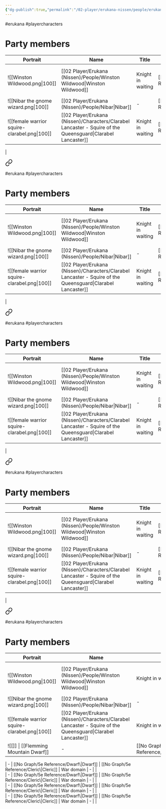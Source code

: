 ```yaml
---
{"dg-publish":true,"permalink":"/02-player/erukana-nissen/people/erukana-party-characters/"}
---
```


#erukana #playercharacters 

# Party members

| Portrait                                     | Name                                                                   | Title             | Race      | Class      | Subclass     | Background                    |     |
| -------------------------------------------- | ---------------------------------------------------------------------- | ----------------- | --------- | ---------- | ------------ | ----------------------------- | --- |
| ![[Winston Wildwood.png\|100]]                 | [[02 Player/Erukana (Nissen)/People/Winston Wildwood\|Winston Wildwood]]                                                   | Knight in waiting | [[No Graph/5e Reference/Gnome\|Gnome]]     | [[No Graph/5e Reference/Fighter\|Fighter]]    | [[Battlemaster\|Battlemaster]] | Squire of [[02 Player/Erukana (Nissen)/Factions/The Queensguard\|the Queensguard]] |     |
| ![[Nibar the gnome wizard.png\|100]]         | [[02 Player/Erukana (Nissen)/People/Nibar\|Nibar]]                                                              | -                 | [[No Graph/5e Reference/Gnome\|Gnome]]     | [[No Graph/5e Reference/Wizard\|Wizard]]     | -            | [[Outlander\|Outlander]]                     |     |
| ![[female warrior squire-clarabel.png\|100]] | [[02 Player/Erukana (Nissen)/Characters/Clarabel Lancaster - Squire of the Queensguard\|Clarabel Lancaster]] | Knight in waiting | [[No Graph/5e Reference/Human\|Human]]     | [[No Graph/5e Reference/Cleric\|Cleric]]     | War domain   | Squire of [[02 Player/Erukana (Nissen)/Factions/The Queensguard\|the Queensguard]] |     |
| 
<div class="transclusion internal-embed is-loaded"><a class="markdown-embed-link" href="/02-player/erukana-nissen/people/erukana-party-characters/" aria-label="Open link"><svg xmlns="http://www.w3.org/2000/svg" width="24" height="24" viewBox="0 0 24 24" fill="none" stroke="currentColor" stroke-width="2" stroke-linecap="round" stroke-linejoin="round" class="svg-icon lucide-link"><path d="M10 13a5 5 0 0 0 7.54.54l3-3a5 5 0 0 0-7.07-7.07l-1.72 1.71"></path><path d="M14 11a5 5 0 0 0-7.54-.54l-3 3a5 5 0 0 0 7.07 7.07l1.71-1.71"></path></svg></a><div class="markdown-embed">




#erukana #playercharacters 

# Party members

| Portrait                                     | Name                                                                   | Title             | Race      | Class      | Subclass     | Background                    |     |
| -------------------------------------------- | ---------------------------------------------------------------------- | ----------------- | --------- | ---------- | ------------ | ----------------------------- | --- |
| ![[Winston Wildwood.png\|100]]                 | [[02 Player/Erukana (Nissen)/People/Winston Wildwood\|Winston Wildwood]]                                                   | Knight in waiting | [[No Graph/5e Reference/Gnome\|Gnome]]     | [[No Graph/5e Reference/Fighter\|Fighter]]    | [[Battlemaster\|Battlemaster]] | Squire of [[02 Player/Erukana (Nissen)/Factions/The Queensguard\|the Queensguard]] |     |
| ![[Nibar the gnome wizard.png\|100]]         | [[02 Player/Erukana (Nissen)/People/Nibar\|Nibar]]                                                              | -                 | [[No Graph/5e Reference/Gnome\|Gnome]]     | [[No Graph/5e Reference/Wizard\|Wizard]]     | -            | [[Outlander\|Outlander]]                     |     |
| ![[female warrior squire-clarabel.png\|100]] | [[02 Player/Erukana (Nissen)/Characters/Clarabel Lancaster - Squire of the Queensguard\|Clarabel Lancaster]] | Knight in waiting | [[No Graph/5e Reference/Human\|Human]]     | [[No Graph/5e Reference/Cleric\|Cleric]]     | War domain   | Squire of [[02 Player/Erukana (Nissen)/Factions/The Queensguard\|the Queensguard]] |     |
| 
<div class="transclusion internal-embed is-loaded"><a class="markdown-embed-link" href="/02-player/erukana-nissen/people/erukana-party-characters/" aria-label="Open link"><svg xmlns="http://www.w3.org/2000/svg" width="24" height="24" viewBox="0 0 24 24" fill="none" stroke="currentColor" stroke-width="2" stroke-linecap="round" stroke-linejoin="round" class="svg-icon lucide-link"><path d="M10 13a5 5 0 0 0 7.54.54l3-3a5 5 0 0 0-7.07-7.07l-1.72 1.71"></path><path d="M14 11a5 5 0 0 0-7.54-.54l-3 3a5 5 0 0 0 7.07 7.07l1.71-1.71"></path></svg></a><div class="markdown-embed">




#erukana #playercharacters 

# Party members

| Portrait                                     | Name                                                                   | Title             | Race      | Class      | Subclass     | Background                    |     |
| -------------------------------------------- | ---------------------------------------------------------------------- | ----------------- | --------- | ---------- | ------------ | ----------------------------- | --- |
| ![[Winston Wildwood.png\|100]]                 | [[02 Player/Erukana (Nissen)/People/Winston Wildwood\|Winston Wildwood]]                                                   | Knight in waiting | [[No Graph/5e Reference/Gnome\|Gnome]]     | [[No Graph/5e Reference/Fighter\|Fighter]]    | [[Battlemaster\|Battlemaster]] | Squire of [[02 Player/Erukana (Nissen)/Factions/The Queensguard\|the Queensguard]] |     |
| ![[Nibar the gnome wizard.png\|100]]         | [[02 Player/Erukana (Nissen)/People/Nibar\|Nibar]]                                                              | -                 | [[No Graph/5e Reference/Gnome\|Gnome]]     | [[No Graph/5e Reference/Wizard\|Wizard]]     | -            | [[Outlander\|Outlander]]                     |     |
| ![[female warrior squire-clarabel.png\|100]] | [[02 Player/Erukana (Nissen)/Characters/Clarabel Lancaster - Squire of the Queensguard\|Clarabel Lancaster]] | Knight in waiting | [[No Graph/5e Reference/Human\|Human]]     | [[No Graph/5e Reference/Cleric\|Cleric]]     | War domain   | Squire of [[02 Player/Erukana (Nissen)/Factions/The Queensguard\|the Queensguard]] |     |
| 
<div class="transclusion internal-embed is-loaded"><a class="markdown-embed-link" href="/02-player/erukana-nissen/people/erukana-party-characters/" aria-label="Open link"><svg xmlns="http://www.w3.org/2000/svg" width="24" height="24" viewBox="0 0 24 24" fill="none" stroke="currentColor" stroke-width="2" stroke-linecap="round" stroke-linejoin="round" class="svg-icon lucide-link"><path d="M10 13a5 5 0 0 0 7.54.54l3-3a5 5 0 0 0-7.07-7.07l-1.72 1.71"></path><path d="M14 11a5 5 0 0 0-7.54-.54l-3 3a5 5 0 0 0 7.07 7.07l1.71-1.71"></path></svg></a><div class="markdown-embed">




#erukana #playercharacters 

# Party members

| Portrait                                     | Name                                                                   | Title             | Race      | Class      | Subclass     | Background                    |     |
| -------------------------------------------- | ---------------------------------------------------------------------- | ----------------- | --------- | ---------- | ------------ | ----------------------------- | --- |
| ![[Winston Wildwood.png\|100]]                 | [[02 Player/Erukana (Nissen)/People/Winston Wildwood\|Winston Wildwood]]                                                   | Knight in waiting | [[No Graph/5e Reference/Gnome\|Gnome]]     | [[No Graph/5e Reference/Fighter\|Fighter]]    | [[Battlemaster\|Battlemaster]] | Squire of [[02 Player/Erukana (Nissen)/Factions/The Queensguard\|the Queensguard]] |     |
| ![[Nibar the gnome wizard.png\|100]]         | [[02 Player/Erukana (Nissen)/People/Nibar\|Nibar]]                                                              | -                 | [[No Graph/5e Reference/Gnome\|Gnome]]     | [[No Graph/5e Reference/Wizard\|Wizard]]     | -            | [[Outlander\|Outlander]]                     |     |
| ![[female warrior squire-clarabel.png\|100]] | [[02 Player/Erukana (Nissen)/Characters/Clarabel Lancaster - Squire of the Queensguard\|Clarabel Lancaster]] | Knight in waiting | [[No Graph/5e Reference/Human\|Human]]     | [[No Graph/5e Reference/Cleric\|Cleric]]     | War domain   | Squire of [[02 Player/Erukana (Nissen)/Factions/The Queensguard\|the Queensguard]] |     |
| 
<div class="transclusion internal-embed is-loaded"><a class="markdown-embed-link" href="/02-player/erukana-nissen/people/erukana-party-characters/" aria-label="Open link"><svg xmlns="http://www.w3.org/2000/svg" width="24" height="24" viewBox="0 0 24 24" fill="none" stroke="currentColor" stroke-width="2" stroke-linecap="round" stroke-linejoin="round" class="svg-icon lucide-link"><path d="M10 13a5 5 0 0 0 7.54.54l3-3a5 5 0 0 0-7.07-7.07l-1.72 1.71"></path><path d="M14 11a5 5 0 0 0-7.54-.54l-3 3a5 5 0 0 0 7.07 7.07l1.71-1.71"></path></svg></a><div class="markdown-embed">




#erukana #playercharacters 

# Party members

| Portrait                                     | Name                                                                   | Title             | Race      | Class      | Subclass     | Background                    |     |
| -------------------------------------------- | ---------------------------------------------------------------------- | ----------------- | --------- | ---------- | ------------ | ----------------------------- | --- |
| ![[Winston Wildwood.png\|100]]                 | [[02 Player/Erukana (Nissen)/People/Winston Wildwood\|Winston Wildwood]]                                                   | Knight in waiting | [[No Graph/5e Reference/Gnome\|Gnome]]     | [[No Graph/5e Reference/Fighter\|Fighter]]    | [[Battlemaster\|Battlemaster]] | Squire of [[02 Player/Erukana (Nissen)/Factions/The Queensguard\|the Queensguard]] |     |
| ![[Nibar the gnome wizard.png\|100]]         | [[02 Player/Erukana (Nissen)/People/Nibar\|Nibar]]                                                              | -                 | [[No Graph/5e Reference/Gnome\|Gnome]]     | [[No Graph/5e Reference/Wizard\|Wizard]]     | -            | [[Outlander\|Outlander]]                     |     |
| ![[female warrior squire-clarabel.png\|100]] | [[02 Player/Erukana (Nissen)/Characters/Clarabel Lancaster - Squire of the Queensguard\|Clarabel Lancaster]] | Knight in waiting | [[No Graph/5e Reference/Human\|Human]]     | [[No Graph/5e Reference/Cleric\|Cleric]]     | War domain   | Squire of [[02 Player/Erukana (Nissen)/Factions/The Queensguard\|the Queensguard]] |     |
| ![[]]                                        \| [[Flemming Mountain Dwarf]]                                            | -                 | [[No Graph/5e Reference/Dwarf\|Dwarf]] | [[No Graph/5e Reference/Cleric\|Cleric]] | War domain   | -                              |     |



</div></div>
                                            | -                 | [[No Graph/5e Reference/Dwarf\|Dwarf]] | [[No Graph/5e Reference/Cleric\|Cleric]] | War domain   | -                              |     |



</div></div>
                                            | -                 | [[No Graph/5e Reference/Dwarf\|Dwarf]] | [[No Graph/5e Reference/Cleric\|Cleric]] | War domain   | -                              |     |



</div></div>
                                            | -                 | [[No Graph/5e Reference/Dwarf\|Dwarf]] | [[No Graph/5e Reference/Cleric\|Cleric]] | War domain   | -                              |     |



</div></div>
                                            | -                 | [[No Graph/5e Reference/Dwarf\|Dwarf]] | [[No Graph/5e Reference/Cleric\|Cleric]] | War domain   | -                              |     |

